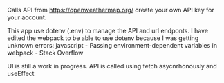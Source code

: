 Calls API from https://openweathermap.org/ create your own API key for your account.

This app use dotenv (.env) to manage the API and url endponts. I have edited the webpack to be able to use dotenv because I was getting unknown errors:
javascript - Passing environment-dependent variables in webpack - Stack Overflow

UI is still a work in progress. API is called using fetch asycnrhonously and useEffect
